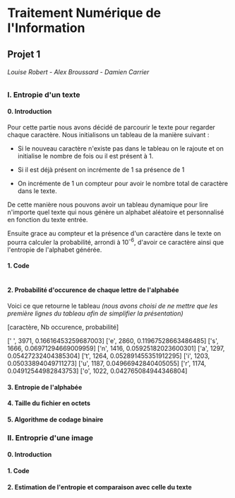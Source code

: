 # Traitement Numérique de l'Information

## Projet 1

###### Louise Robert - Alex Broussard - Damien Carrier



### I. Entropie d'un texte

#### 0. Introduction

Pour cette partie nous avons décidé de parcourir le texte pour regarder chaque caractère. Nous initialisons un tableau de la manière suivant : 

- Si le nouveau caractère n'existe pas dans le tableau on le rajoute et on initialise le nombre de fois ou il est présent à 1.

- Si il est déjà présent on incrémente de 1 sa présence de 1

- On incrémente de 1 un compteur pour avoir le nombre total de caractère dans le texte.

De cette manière nous pouvons avoir un tableau dynamique pour lire n'importe quel texte qui nous génère un alphabet aléatoire et personnalisé en fonction du texte entrée. 

Ensuite grace au compteur et la présence d'un caractère dans le texte on pourra calculer la probabilité, arrondi à 10<sup>-6</sup>, d'avoir ce caractère ainsi que l'entropie de l'alphabet générée.

#### 1. Code

```python

```

#### 2. Probabilité d'occurence de chaque lettre de l'alphabée

Voici ce que retourne le tableau *(nous avons choisi de ne mettre que les première lignes du tableau afin de simplifier la présentation)*

[caractère, Nb occurence, probabilité]

[' ', 3971, 0.16616453259687003]
['e', 2860, 0.11967528663486485]
['s', 1666, 0.06971294669009959]
['n', 1416, 0.05925182023600301]
['a', 1297, 0.05427232404385304]
['t', 1264, 0.052891455351912295]
['i', 1203, 0.05033894049711273]
['u', 1187, 0.04966942840405055]
['r', 1174, 0.04912544982843753]
['o', 1022, 0.042765084944346804]

#### 3. Entropie de l'alphabée

#### 4. Taille du fichier en octets

#### 5. Algorithme de codage binaire

### II. Entroprie d'une image

#### 0. Introduction

#### 1. Code

#### 2. Estimation de l'entropie et comparaison avec celle du texte


